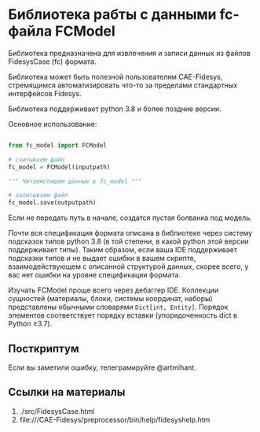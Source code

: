 # Библиотека рабты с данными fc-файла FCModel #

Библиотека предназначена для извлечения и записи данных из файлов FidesysCase (fc) формата.

Библиотека может быть полезной пользователям CAE-Fidesys, стремящимся автоматизировать что-то за пределами стандартных интерфейсов Fidesys.

Библиотека поддерживает python 3.8 и более поздние версии. 

Основное использование:

```python

from fc_model import FCModel

# считываем файл
fc_model = FCModel(inputpath)

""" Читаем/пишем данные в fc_model """

# записываем файл
fc_model.save(outputpath)

```

Если не передать путь в начале, создатся пустая болванка под модель.

Почти вся спецификация формата описана в библиотеке через систему подсказок типов python 3.8 (в той степени, в какой python этой версии поддерживает типы). Таким образом, если ваша IDE  поддерживает подсказки типов и не выдает ошибки в вашем скрипте, взаимодействующем с описанной структурой данных, скорее всего, у вас нет ошибки на уровне спецификации формата.

Изучать FCModel проще всего через дебаггер IDE. Коллекции сущностей (материалы, блоки, системы координат, наборы) представлены обычными словарями `Dict[int, Entity]`. Порядок элементов соответствует порядку вставки (упорядоченность dict в Python ≥3.7).


## Посткриптум ##

Если вы заметили ошибку, телеграмируйте @artmihant.

## Cсылки на материалы ##

1. ./src/FidesysCase.html
2. file:///CAE-Fidesys/preprocessor/bin/help/fidesyshelp.htm

